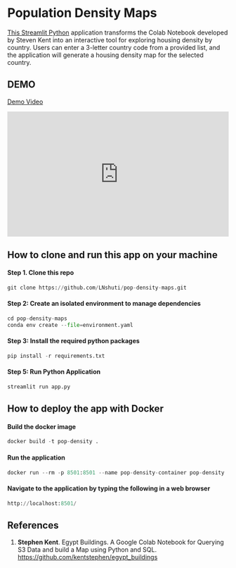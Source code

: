 # Population Density Maps 
[This Streamlit Python](https://pop-density-maps.streamlit.app/) application transforms the Colab Notebook developed by Steven Kent into an interactive tool for exploring housing density by country. Users can enter a 3-letter country code from a provided list, and the application will generate a housing density map for the selected country.

## DEMO
[Demo Video](https://www.loom.com/embed/4917be6878b5402393d43d99d91bf105?sid=5e2fbae0-0169-4aff-8644-2c3b1074ceba)

<!DOCTYPE html>
<html>
<head>
    <title>Demo 2</title>
</head>
<body>
    <div style="position: relative; padding-bottom: 56.25%; height: 0;">
        <iframe src="https://www.loom.com/embed/4917be6878b5402393d43d99d91bf105?sid=6eba42b5-75c4-4eab-839c-7247cde3fde6" frameborder="0" webkitallowfullscreen mozallowfullscreen allowfullscreen style="position: absolute; top: 0; left: 0; width: 100%; height: 100%;"></iframe>
    </div>
</body>
</html>

## How to clone and run this app on your machine

#### Step 1. Clone this repo
```python
git clone https://github.com/LNshuti/pop-density-maps.git
```
#### Step 2: Create an isolated environment to manage dependencies
```python
cd pop-density-maps
conda env create --file=environment.yaml
```
#### Step 3: Install the required python packages
```python
pip install -r requirements.txt 
```
#### Step 5: Run Python Application
```python 
streamlit run app.py
```

## How to deploy the app with Docker
#### Build the docker image
```python
docker build -t pop-density .
```
#### Run the application
```python
docker run --rm -p 8501:8501 --name pop-density-container pop-density 
```
#### Navigate to the application by typing the following in a web browser
```python
http://localhost:8501/
```

## References 
1. **Stephen Kent**. Egypt Buildings. A Google Colab Notebook for Querying S3 Data and build a Map using Python and SQL. https://github.com/kentstephen/egypt_buildings